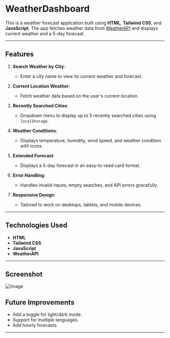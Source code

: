 # WeatherDashboard
This is a weather forecast application built using **HTML**, **Tailwind CSS**, and **JavaScript**. The app fetches weather data from [WeatherAPI](https://www.weatherapi.com/) and displays current weather and a 5-day forecast.

---

## Features

1. **Search Weather by City**:
   - Enter a city name to view its current weather and forecast.
   
2. **Current Location Weather**:
   - Fetch weather data based on the user's current location.

3. **Recently Searched Cities**:
   - Dropdown menu to display up to 5 recently searched cities using `localStorage`.

4. **Weather Conditions**:
   - Displays temperature, humidity, wind speed, and weather condition with icons.

5. **Extended Forecast**:
   - Displays a 5-day forecast in an easy-to-read card format.

6. **Error Handling**:
   - Handles invalid inputs, empty searches, and API errors gracefully.

7. **Responsive Design**:
   - Tailored to work on desktops, tablets, and mobile devices.

---
## Technologies Used

- **HTML**
- **Tailwind CSS**
- **JavaScript**
- **WeatherAPI**

---
## Screenshot
![image](https://github.com/user-attachments/assets/796175bd-9fb0-4e90-a5f4-f14d2e816e40)

## Future Improvements

- Add a toggle for light/dark mode.
- Support for multiple languages.
- Add hourly forecasts.

---


